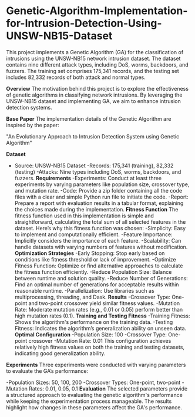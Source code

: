 # Genetic-Algorithm-Implementation-for-Intrusion-Detection-Using-UNSW-NB15-Dataset
This project implements a Genetic Algorithm (GA) for the classification of intrusions using the UNSW-NB15 network intrusion dataset. The dataset contains nine different attack types, including DoS, worms, backdoors, and fuzzers. The training set comprises 175,341 records, and the testing set includes 82,332 records of both attack and normal types.

**Overview**
The motivation behind this project is to explore the effectiveness of genetic algorithms in classifying network intrusions. By leveraging the UNSW-NB15 dataset and implementing GA, we aim to enhance intrusion detection systems.

**Base Paper**
The implementation details of the Genetic Algorithm are inspired by the paper:

"An Evolutionary Approach to Intrusion Detection System using Genetic Algorithm"

**Dataset**
- Source: UNSW-NB15 Dataset
-Records: 175,341 (training), 82,332 (testing)
-Attacks: Nine types including DoS, worms, backdoors, and fuzzers.
**Requirements**
-Experiments: Conduct at least three experiments by varying parameters like population size, crossover type, and mutation rate.
-Code: Provide a zip folder containing all the code files with a clear and simple Python run file to initiate the code.
-Report: Prepare a report with evaluation results in a tabular format, explaining the choices made during the implementation.
**Fitness Function**
The fitness function used in this implementation is simple and straightforward, calculating the total sum of all selected features in the dataset. Here’s why this fitness function was chosen:
-Simplicity: Easy to implement and computationally efficient.
-Feature Importance: Implicitly considers the importance of each feature.
-Scalability: Can handle datasets with varying numbers of features without modification.
**Optimization Strategies**
-Early Stopping: Stop early based on conditions like fitness threshold or lack of improvement.
-Optimize Fitness Function: Optimize or find alternative approaches to calculate the fitness function efficiently.
-Reduce Population Size: Balance between runtime and solution quality.
-Reduce Number of Generations: Find an optimal number of generations for acceptable results within reasonable runtime.
-Parallelization: Use libraries such as multiprocessing, threading, and Dask.
**Results**
-Crossover Type: One-point and two-point crossover yield similar fitness values.
-Mutation Rate: Moderate mutation rates (e.g., 0.01 or 0.05) perform better than high mutation rates (0.1).
**Training and Testing Fitness**
-Training Fitness: Shows the algorithm's performance on the training data.
-Testing Fitness: Indicates the algorithm’s generalization ability on unseen data.
**Optimal Configuration**
-Population Size: 100
-Crossover Type: One-point crossover
-Mutation Rate: 0.01
This configuration achieves relatively high fitness values on both the training and testing datasets, indicating good generalization ability.

**Experiments**
Three experiments were conducted with varying parameters to evaluate the GA’s performance:

-Population Sizes: 50, 100, 200
-Crossover Types: One-point, two-point
-Mutation Rates: 0.01, 0.05, 0.1
**Evaluation**
The selected parameters provide a structured approach to evaluating the genetic algorithm's performance while keeping the experimentation process manageable. The results highlight how changes in these parameters affect the GA's performance.

